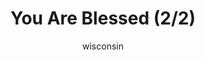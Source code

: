 ---
media: "images/rounds/war/you_are_blessed_2.png"
media_type: image
title: You Are Blessed (2/2)
author: wisconsin
desc: Cheburashka blesses the Soviet forces.
---